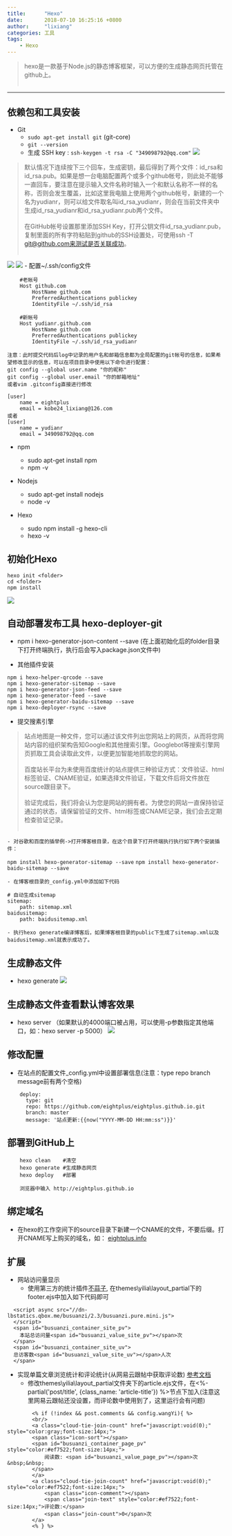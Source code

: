 ```yaml
---
title:      "Hexo"
date:       2018-07-10 16:25:16 +0800
author:     "lixiang"
categories: 工具
tags:
    - Hexo
---
```


> hexo是一款基于Node.js的静态博客框架，可以方便的生成静态网页托管在github上。<br><br>

---

## 依赖包和工具安装

- Git
    - `sudo apt-get install git`  (git-core)
    - `git --version`
    - 生成 SSH key : `ssh-keygen -t rsa -C "349098792@qq.com"`
![](2018-07-10-hexo/01.png)

> 默认情况下连续按下三个回车，生成密钥，最后得到了两个文件：id_rsa和id_rsa.pub。如果是想一台电脑配置两个或多个github帐号，则此处不能够一直回车，要注意在提示输入文件名称时输入一个和默认名称不一样的名称，否则会发生覆盖，比如这里我电脑上使用两个github帐号，新建的一个名为yudianr，则可以给文件取名叫id_rsa_yudianr，则会在当前文件夹中生成id_rsa_yudianr和id_rsa_yudianr.pub两个文件。<br><br>
> 在GitHub帐号设置那里添加SSH Key，打开公钥文件id_rsa_yudianr.pub，复制里面的所有字符粘贴到github的SSH设置处，可使用ssh -T git@github.com来测试是否关联成功。<br><br>

![](2018-07-10-hexo/02.png)
![](2018-07-10-hexo/03.png)
    - 配置~/.ssh/config文件
```
    #老帐号
    Host github.com
        HostName github.com
        PreferredAuthentications publickey
        IdentityFile ~/.ssh/id_rsa

    #新帐号
    Host yudianr.github.com
        HostName github.com
        PreferredAuthentications publickey
        IdentityFile ~/.ssh/id_rsa_yudianr

注意：此时提交代码后log中记录的用户名和邮箱信息都为全局配置的git帐号的信息，如果希望修改显示的信息，可以在项目目录中使用以下命令进行配置：
git config --global user.name "你的昵称"
git config --global user.email "你的邮箱地址"
或者vim .gitconfig直接进行修改

[user]
    name = eightplus
    email = kobe24_lixiang@126.com
或者
[user]
    name = yudianr
    email = 349098792@qq.com

```

- npm
    - sudo apt-get install npm
    - npm -v

- Nodejs
    - sudo apt-get install nodejs
    - node -v

- Hexo
    - sudo npm install -g hexo-cli
    - hexo -v


## 初始化Hexo
```
hexo init <folder>
cd <folder>
npm install
```
![](2018-07-10-hexo/04.png)

## 自动部署发布工具 hexo-deployer-git
- npm i hexo-generator-json-content --save (在上面初始化后的folder目录下打开终端执行，执行后会写入package.json文件中)

- 其他插件安装

```
npm i hexo-helper-qrcode --save
npm i hexo-generator-sitemap --save
npm i hexo-generator-json-feed --save
npm i hexo-generator-feed --save
npm i hexo-generator-baidu-sitemap --save
npm i hexo-deployer-rsync --save

```

- 提交搜素引擎
> 站点地图是一种文件，您可以通过该文件列出您网站上的网页，从而将您网站内容的组织架构告知Google和其他搜索引擎。Googlebot等搜索引擎网页抓取工具会读取此文件，以便更加智能地抓取您的网站。<br><br>
> 百度站长平台为未使用百度统计的站点提供三种验证方式：文件验证、html标签验证、CNAME验证，如果选择文件验证，下载文件后将文件放在source跟目录下。<br><br>
> 验证完成后，我们将会认为您是网站的拥有者。为使您的网站一直保持验证通过的状态，请保留验证的文件、html标签或CNAME记录，我们会去定期检查验证记录。<br><br>

    - 对谷歌和百度的插举例->打开博客根目录，在这个目录下打开终端执行执行如下两个安装插件：
`npm install hexo-generator-sitemap --save`
`npm install hexo-generator-baidu-sitemap --save`

    - 在博客根目录的_config.yml中添加如下代码
```
# 自动生成sitemap
sitemap:
    path: sitemap.xml
baidusitemap:
    path: baidusitemap.xml
```

    - 执行hexo generate编译博客后，如果博客根目录的public下生成了sitemap.xml以及baidusitemap.xml就表示成功了。


## 生成静态文件
- hexo generate
![](2018-07-10-hexo/05.png)

## 生成静态文件查看默认博客效果
- hexo server  （如果默认的4000端口被占用，可以使用-p参数指定其他端口，如：hexo server -p 5000）
![](2018-07-10-hexo/06.png)

## 修改配置
- 在站点的配置文件_config.yml中设置部署信息(注意：type repo branch message前有两个空格)
```
    deploy:
      type: git
      repo: https://github.com/eightplus/eightplus.github.io.git
      branch: master
      message: '站点更新:{{now("YYYY-MM-DD HH:mm:ss")}}'
```

## 部署到GitHub上
```
    hexo clean    #清空
    hexo generate #生成静态网页
    hexo deploy   #部署

    浏览器中输入 http://eightplus.github.io
```

## 绑定域名
- 在hexo的工作空间下的source目录下新建一个CNAME的文件，不要后缀。打开CNAME写上购买的域名，如： [eightplus.info](eightplus.info)

## 扩展
- 网站访问量显示
    - 使用第三方的统计插件[不蒜子](http://ibruce.info/2015/04/04/busuanzi/), 在themes\yilia\layout\_partial下的footer.ejs中加入如下代码即可
```
  <script async src="//dn-lbstatics.qbox.me/busuanzi/2.3/busuanzi.pure.mini.js">
  </script>
  <span id="busuanzi_container_site_pv">
    本站总访问量<span id="busuanzi_value_site_pv"></span>次
  </span>
  <span id="busuanzi_container_site_uv">
  总访客数<span id="busuanzi_value_site_uv"></span>人次
  </span>
```

- 实现单篇文章浏览统计和评论统计(从网易云跟帖中获取评论数) [参考文档](http://lawlite.me/2017/04/10/Hexo-Github%E6%90%AD%E5%BB%BA%E8%87%AA%E5%B7%B1%E7%9A%84%E5%8D%9A%E5%AE%A2/)
    - 修改themes\yilia\layout\_partial文件夹下的article.ejs文件，在<%- partial('post/title', {class_name: 'article-title'}) %>节点下加入(注意这里网易云跟帖还没设置，而评论数中使用到了，这里运行会有问题)
```<!-- 显示阅读和评论数 -->
        <% if (!index && post.comments && config.wangYi){ %>
        <br/>
        <a class="cloud-tie-join-count" href="javascript:void(0);" style="color:gray;font-size:14px;">
        <span class="icon-sort"></span>
        <span id="busuanzi_container_page_pv" style="color:#ef7522;font-size:14px;">
            阅读数: <span id="busuanzi_value_page_pv"></span>次 &nbsp;&nbsp;
        </span>
        </a>
        <a class="cloud-tie-join-count" href="javascript:void(0);" style="color:#ef7522;font-size:14px;">
            <span class="icon-comment"></span>
            <span class="join-text" style="color:#ef7522;font-size:14px;">评论数:</span>
            <span class="join-count">0</span>次
        </a>
        <% } %>
```



